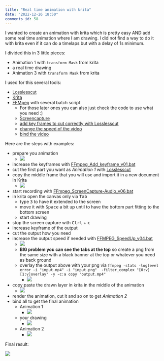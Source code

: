 ```yaml
--- 
title: "Real time animation with krita" 
date: "2022-12-26 18:50" 
comments_id: 58
--- 
```

 
I wanted to create an animation with krita which is pretty easy AND add some real time animation where I am drawing.
I did not find a way to do it with krita even if it can do a timelaps but with a delay of 1s minimum.

I divided this in 3 little pieces:

- Animation 1 with `transform Mask` from krita
- a real time drawing
- Animation 3 with `transform Mask` from krita

I used for this several tools:

- [Losslesscut](https://mifi.github.io/lossless-cut/)
- [Krita](https://krita.org/)
- [FFMpeg](https://ffmpeg.org/) with several batch script
	- For those later ones you can also just check the code to use what you need :)
	- [Screencapture](/files/Batch/FFmpeg/FFmpeg_ScreenCapture-Audio_v06.bat)
	- [add key frames to cut correctly with Losslesscut](/files/Batch/FFmpeg/FFmpeg_Add_keyframe_v01.bat)
	- [change the speed of the video](/files/Batch/FFmpeg/FFMPEG_SpeedUp_v04.bat)
	- [bind the video](/files/Batch/FFmpeg/FFMPEG_Bind_All_inFolder_v01.bat)

Here are the steps with examples:

- prepare you animation
	- ![](https://dgrv.github.io/dorian-gravier/assets/images/posts/2022/Ko-fi_v01.gif)
- increase the keyframes with [FFmpeg_Add_keyframe_v01.bat](/files/Batch/FFmpeg/FFmpeg_Add_keyframe_v01.bat)
- cut the first part you want as *Animation 1* with [Losslesscut](https://mifi.github.io/lossless-cut/)
- copy the middle frame that you will use and import it in a new document in Krita
	- ![](https://dgrv.github.io/dorian-gravier/assets/images/posts/2022/Ko-fi_v01_middle_frame.png)
- start recording with [FFmpeg_ScreenCapture-Audio_v06.bat](/files/Batch/FFmpeg/FFmpeg_ScreenCapture-Audio_v06.bat)
- in krita open the canvas only via <kbd>Tab</kbd>
	- type <kbd>3</kbd> to have it extended to the screen
	- move it with <kbd>Space</kbd> a bit up until to have the bottom part fitting to the bottom screen
	- start drawing
- stop the screen capture with <kbd>Ctrl</kbd> + <kbd>c</kbd>
- increase keyframe of the output
- cut the output how you need
- increase the output speed if needed with [FFMPEG_SpeedUp_v04.bat](/files/Batch/FFmpeg/FFMPEG_SpeedUp_v04.bat)
	- ![](https://dgrv.github.io/dorian-gravier/assets/images/posts/2022/k02_r500_fps24_r500.gif)
	- **BIG problem you can see the tabs at the top** so create a png from the same size with a black banner at the top or whatever you need as back ground
	- overlay the output above with your png via `ffmpeg -stats -loglevel error -i "input.mp4" -i "input.png"  -filter_complex "[0:v][1:v]overlay" -y -c:a copy "output.mp4"`
		- ![](https://dgrv.github.io/dorian-gravier/assets/images/posts/2022/k02n_f2_fps24_r500.gif)
- copy paste the drawn layer in krita in the middle of the animation
	- ![](https://dgrv.github.io/dorian-gravier/assets/images/posts/2022/Ko-fi_v01_draw_2.png)
- render the animation, cut it and so on to get *Animation 2*
- bind all to get the final animation
	- Animation 1
		- ![](https://dgrv.github.io/dorian-gravier/assets/images/posts/2022/k01_fps24_r500.gif)
	- your drawing 
		- ![](https://dgrv.github.io/dorian-gravier/assets/images/posts/2022/k02n_f2_fps24_r500.gif)
	- Animation 2
		- ![](https://dgrv.github.io/dorian-gravier/assets/images/posts/2022/k04_fps24_r500.gif)
		
Final result:


![](https://dgrv.github.io/dorian-gravier/assets/images/posts/2022/Ko-fi_fps24_r500.gif)


